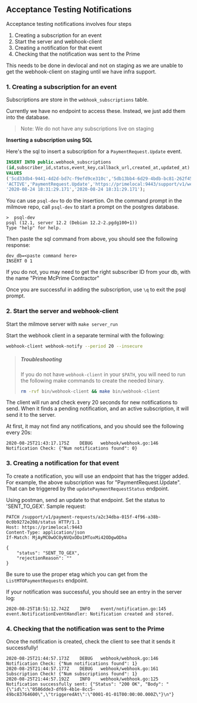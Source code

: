 ## Acceptance Testing Notifications

Acceptance testing notifications involves four steps
1. Creating a subscription for an event
2. Start the server and webhook-client
3. Creating a notification for that event
4. Checking that the notification was sent to the Prime

This needs to be done in devlocal and not on staging as we are unable to get the webhook-client on staging until we have infra support.

### 1. Creating a subscription for an event

Subscriptions are store in the `webhook_subscriptions` table.

Currently we have no endpoint to access these. Instead, we just add them into the database.

> Note: We do not have any subscriptions live on staging

**Inserting a subscription using SQL**

Here's the sql to insert a subscription for a `PaymentRequest.Update` event.
```sql
INSERT INTO public.webhook_subscriptions
(id,subscriber_id,status,event_key,callback_url,created_at,updated_at)
VALUES
('5cd33db4-9441-4d2d-bd7c-f9efd9ce310c','5db13bb4-6d29-4bdb-bc81-262f4513ecf6',
'ACTIVE','PaymentRequest.Update','https://primelocal:9443/support/v1/webhook-notify',
'2020-08-24 18:31:29.171','2020-08-24 18:31:29.171');
```

You can use `psql-dev` to do the insertion. On the command prompt in the milmove repo, call `psql-dev` to start a prompt on the postgres database.
```
>  psql-dev
psql (12.1, server 12.2 (Debian 12.2-2.pgdg100+1))
Type "help" for help.
```

Then paste the sql command from above, you should see the following response:
```
dev_db=<paste command here>
INSERT 0 1
```

If you do not, you may need to get the right subscriber ID from your db, with the name "Prime McPrime Contractor"

Once you are successful in adding the subscription, use `\q` to exit the psql prompt.

### 2. Start the server and webhook-client

Start the milmove server with `make server_run`

Start the webhook client in a separate terminal with the following:

```sh
webhook-client webhook-notify --period 20 --insecure
```

> ##### Troubleshooting
> If you do not have `webhook-client` in your `$PATH`, you will need to run the
> following make commands to create the needed binary.
> ```sh
> rm -rvf bin/webhook-client && make bin/webhook-client
> ```

The client will run and check every 20 seconds for new notifications to send.
When it finds a pending notification, and an active subscription, it will send
it to the server.

At first, it may not find any notifications, and you should see the following
every 20s:
```
2020-08-25T21:43:17.175Z	DEBUG	webhook/webhook.go:146	Notification Check:	{"Num notifications found": 0}
```

### 3. Creating a notification for that event

To create a notification, you will use an endpoint that has the trigger added. For example, the above subscription was for "PaymentRequest.Update". That can be triggered by the `updatePaymentRequestStatus` endpoint.

Using postman, send an update to that endpoint. Set the status to 'SENT_TO_GEX'.
Sample request:
```
PATCH /support/v1/payment-requests/a2c34dba-015f-4f96-a38b-0c0b9272e208/status HTTP/1.1
Host: https://primelocal:9443
Content-Type: application/json
If-Match: MjAyMC0wOC0yNVQxODo1MToxMi42ODgwODha

{
	"status": "SENT_TO_GEX",
	"rejectionReason": ""
}
```
Be sure to use the proper etag which you can get from the `ListMTOPaymentRequests` endpoint.

If your notification was successful, you should see an entry in the server log:
```
2020-08-25T18:51:12.742Z	INFO	event/notification.go:145	event.NotificationEventHandler: Notification created and stored.
```

### 4. Checking that the notification was sent to the Prime

Once the notification is created, check the client to see that it sends it successfully!
```
2020-08-25T21:44:57.173Z	DEBUG	webhook/webhook.go:146	Notification Check:	{"Num notifications found": 1}
2020-08-25T21:44:57.177Z	DEBUG	webhook/webhook.go:161	Subscription Check!	{"Num subscriptions found": 1}
2020-08-25T21:44:57.192Z	INFO	webhook/webhook.go:125	Notification successfully sent:	{"Status": "200 OK", "Body": "{\"id\":\"0586dde3-df69-4b1e-8cc5-49bc83764600\",\"triggeredAt\":\"0001-01-01T00:00:00.000Z\"}\n"}
```

